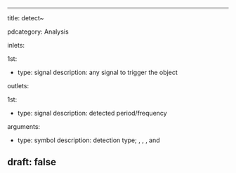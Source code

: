--- 


title: detect~

pdcategory: Analysis

inlets:

  1st:
  - type: signal
    description: any signal to trigger the object

outlets:

  1st:
  - type: signal
    description: detected period/frequency

arguments:
  - type: symbol
    description: detection type; <samps>, <bpm>, <ms>, and <hz>





draft: false
---